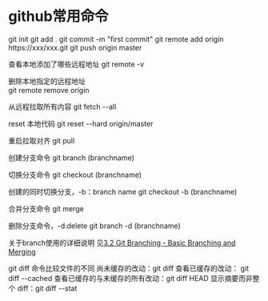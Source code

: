 # github常用命令
git init
git add .
git commit -m "first commit"
git remote add origin https://xxx/xxx.git
git push origin master

查看本地添加了哪些远程地址 
git remote -v

删除本地指定的远程地址  
git remote remove origin

从远程拉取所有内容
git fetch --all

reset 本地代码
git reset --hard origin/master

重启拉取对齐
git pull

创建分支命令
git branch (branchname)

切换分支命令
git checkout (branchname)

创建的同时切换分支，-b：branch name
git checkout -b (branchname)

合并分支命令
git merge 

删除分支命令，-d:delete
git branch -d (branchname)

关于branch使用的详细说明
见[3.2 Git Branching - Basic Branching and Merging](https://git-scm.com/book/en/v2/Git-Branching-Basic-Branching-and-Merging)

git diff 命令比较文件的不同
尚未缓存的改动：git diff
查看已缓存的改动： git diff --cached
查看已缓存的与未缓存的所有改动：git diff HEAD
显示摘要而非整个 diff：git diff --stat

